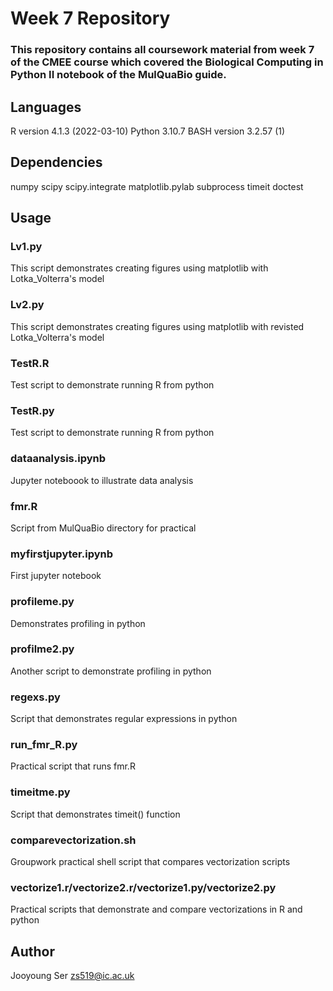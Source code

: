 # Week 7 Repository

### This repository contains all coursework material from week 7 of the CMEE course which covered the **Biological Computing in Python II** notebook of the MulQuaBio guide.

## **Languages**
R version 4.1.3 (2022-03-10)
Python 3.10.7
BASH version 3.2.57 (1)

## **Dependencies**
numpy
scipy
scipy.integrate
matplotlib.pylab
subprocess
timeit
doctest

## **Usage**
### Lv1.py
This script demonstrates creating figures using matplotlib with Lotka_Volterra's model

### Lv2.py
This script demonstrates creating figures using matplotlib with revisted Lotka_Volterra's model

### TestR.R
Test script to demonstrate running R from python

### TestR.py
Test script to demonstrate running R from python

### dataanalysis.ipynb
Jupyter noteboook to illustrate data analysis

### fmr.R
Script from MulQuaBio directory for practical

### myfirstjupyter.ipynb
First jupyter notebook

### profileme.py
Demonstrates profiling in python

### profilme2.py
Another script to demonstrate profiling in python

### regexs.py
Script that demonstrates regular expressions in python

### run_fmr_R.py
Practical script that runs fmr.R

### timeitme.py
Script that demonstrates timeit() function

### comparevectorization.sh
Groupwork practical shell script that compares vectorization scripts

### vectorize1.r/vectorize2.r/vectorize1.py/vectorize2.py
Practical scripts that demonstrate and compare vectorizations in R and python

## **Author**
Jooyoung Ser zs519@ic.ac.uk